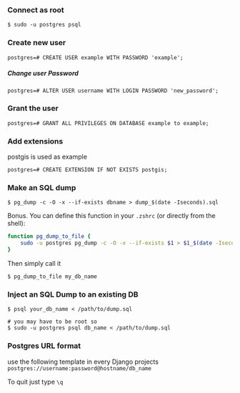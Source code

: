 ### Connect as root

```console
$ sudo -u postgres psql
```

### Create new user
```console
postgres=# CREATE USER example WITH PASSWORD 'example';
```

##### Change user Password
```console
postgres=# ALTER USER username WITH LOGIN PASSWORD 'new_password';
```

### Grant the user
```console
postgres=# GRANT ALL PRIVILEGES ON DATABASE example to example;
```

### Add extensions
postgis is used as example

```console
postgres=# CREATE EXTENSION IF NOT EXISTS postgis;
```

### Make an SQL dump
```console
$ pg_dump -c -O -x --if-exists dbname > dump_$(date -Iseconds).sql
```

Bonus. You can define this function in your `.zshrc` (or directly from the shell):

```bash
function pg_dump_to_file {
    sudo -u postgres pg_dump -c -O -x --if-exists $1 > $1_$(date -Iseconds).sql
}
```

Then simply call it

```console
$ pg_dump_to_file my_db_name
```

### Inject an SQL Dump to an existing DB
```console
$ psql your_db_name < /path/to/dump.sql

# you may have to be root so
$ sudo -u postgres psql db_name < /path/to/dump.sql
```

### Postgres URL format
use the following template in every Django projects `postgres://username:password@hostname/db_name`

To quit just type `\q`
